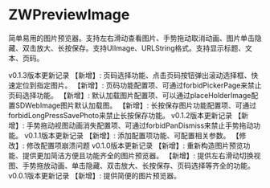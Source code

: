 # ZWPreviewImage
简单易用的图片预览器。支持左右滑动查看图片、手势拖动取消动画、图片单击隐藏、双击放大、长按保存。支持UIImage、URLString格式。支持显示标题、文本、页码。

v0.1.3版本更新记录
【新增】: 页码选择功能、点击页码按钮弹出滚动选择框、快速定位到指定图片。
【新增】: 页码功能配置项、可通过forbidPickerPage来禁止页码选择功能。
【新增】: 默认加载图片配置项、可以通过placeHolderImage配置SDWebImage图片默认加载图。
【新增】: 长按保存图片功能配置项、可通过forbidLongPressSavePhoto来禁止长按保存功能。
v0.1.2版本更新记录
【新增】: 手势拖动视图动画消失配置项、可通过forbidPanDismiss来禁止手势拖动功能。
v0.1.1版本更新记录
【新增】: 添加配置项功能、可配置相关参数。
【修改】: 修改配置项崩溃问题
v0.1.0版本更新记录
【新增】: 重新构造图片预览功能、提供更加简洁方便且功能齐全的图片预览器。
【新增】: 提供左右滑动切换视图、手势拖放动画、单击隐藏、双击放大、长按保存、页码选择等齐全的功能。
v0.0.1版本更新记录
【新增】: 提供简便的图片预览器。





